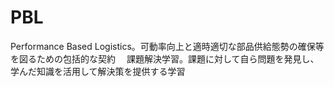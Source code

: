 # PBL
 Performance Based Logistics。可動率向上と適時適切な部品供給態勢の確保等を図るための包括的な契約
　課題解決学習。課題に対して自ら問題を発見し、学んだ知識を活用して解決策を提供する学習
